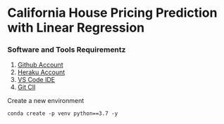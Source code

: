 # California House Pricing Prediction with Linear Regression

### Software and Tools Requirementz

1. [Github Account](https://github.com/)
2. [Heraku Account](https://www.heroku.com/)
3. [VS Code IDE](https://code.visualstudio.com/)
4. [Git ClI](https://git-scm.com/book/en/v2/Getting-Started-The-Command-Line)
 
Create a new environment

```
conda create -p venv python==3.7 -y 
```
